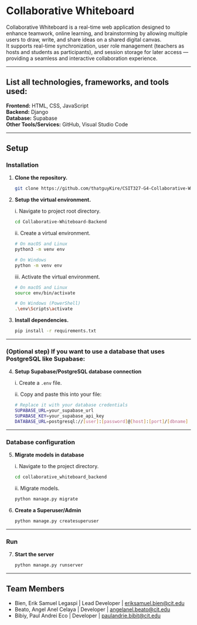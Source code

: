 # Collaborative Whiteboard
Collaborative Whiteboard is a real-time web application designed to enhance teamwork, online learning, and brainstorming by allowing multiple users to draw, write, and share ideas on a shared digital canvas.  
It supports real-time synchronization, user role management (teachers as hosts and students as participants), and session storage for later access — providing a seamless and interactive collaboration experience.

---

## List all technologies, frameworks, and tools used:

**Frontend:** HTML, CSS, JavaScript  
**Backend:** Django  
**Database:** Supabase  
**Other Tools/Services:** GitHub, Visual Studio Code  

---

## Setup

### Installation

1. **Clone the repository.**
    ```bash
    git clone https://github.com/thatguyKire/CSIT327-G4-Collaborative-Whiteboard.git
    ```

2. **Setup the virtual environment.**

    i. Navigate to project root directory.  
    ```bash
    cd Collaborative-Whiteboard-Backend
    ```

    ii. Create a virtual environment.  
    ```bash
    # On macOS and Linux
    python3 -m venv env

    # On Windows
    python -m venv env
    ```

    iii. Activate the virtual environment.  
    ```bash
    # On macOS and Linux
    source env/bin/activate

    # On Windows (PowerShell)
    .\env\Scripts\activate
    ```

3. **Install dependencies.**
    ```bash
    pip install -r requirements.txt
    ```

---

### (Optional step) If you want to use a database that uses PostgreSQL like Supabase:

4. **Setup Supabase/PostgreSQL database connection**

    i. Create a `.env` file.  

    ii. Copy and paste this into your file:
    ```bash
    # Replace it with your database credentials
    SUPABASE_URL=your_supabase_url
    SUPABASE_KEY=your_supabase_api_key
    DATABASE_URL=postgresql://[user]:[password]@[host]:[port]/[dbname]
    ```

---

### Database configuration

5. **Migrate models in database**

    i. Navigate to the project directory.
    ```bash
    cd collaborative_whiteboard_backend
    ```

    ii. Migrate models.
    ```bash
    python manage.py migrate
    ```

6. **Create a Superuser/Admin**
    ```bash
    python manage.py createsuperuser
    ```

---

### Run

7. **Start the server**
    ```bash
    python manage.py runserver
    ```

---

## Team Members
- Bien, Erik Samuel Legaspi | Lead Developer | eriksamuel.bien@cit.edu  
- Beato, Angel Anel Celaya | Developer | angelanel.beato@cit.edu  
- Bibiy, Paul Andrei Eco | Developer | paulandrie.bibit@cit.edu
